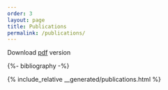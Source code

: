 ```yaml
---
order: 3
layout: page
title: Publications
permalink: /publications/
---
```


<link rel="stylesheet" href="https://cdnjs.cloudflare.com/ajax/libs/font-awesome/4.7.0/css/font-awesome.min.css">

Download <a href="{{ site.url }}/download/publications.pdf">pdf</a> version

{%- bibliography -%}

{% include_relative __generated/publications.html %}
